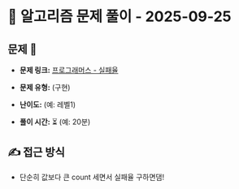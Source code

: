 # 📝 알고리즘 문제 풀이 - 2025-09-25

## 문제 📖

- **문제 링크:** [프로그래머스 - 실패율](https://school.programmers.co.kr/learn/courses/30/lessons/42889)

- **문제 유형:** (구현)

- **난이도:** (예: 레벨1)

- **풀이 시간:** ⏳ (예: 20분)

## ✍ 접근 방식

- 단순히 값보다 큰 count 세면서 실패율 구하면댐!
